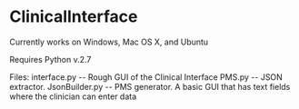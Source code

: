 # ClinicalInterface

Currently works on Windows, Mac OS X, and Ubuntu

Requires Python v.2.7


Files: interface.py -- Rough GUI of the Clinical Interface
       PMS.py -- JSON extractor.
       JsonBuilder.py -- PMS generator. A basic GUI that has text fields where the clinician can enter data
